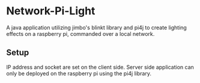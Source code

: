 # Network-Pi-Light

A java application utilizing jimbo's blinkt library and pi4j to create lighting effects on a raspberry pi, commanded over a local network.

## Setup

IP address and socket are set on the client side. Server side application can only be deployed on the raspberry pi using the pi4j library.